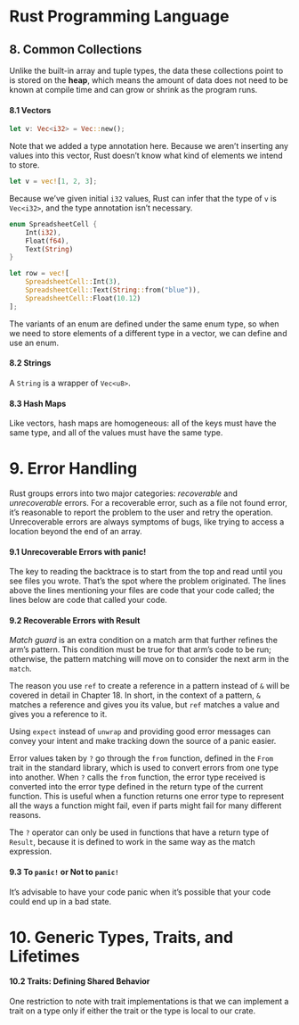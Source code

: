 # Rust Programming Language

## 8. Common Collections

Unlike the built-in array and tuple types, the data these collections point to is stored on the **heap**, which means the amount of data does not need to be known at compile time and can grow or shrink as the program runs.

#### 8.1 Vectors

```rust
let v: Vec<i32> = Vec::new();
```

Note that we added a type annotation here. Because we aren’t inserting any values into this vector, Rust doesn’t know what kind of elements we intend to store.

```rust
let v = vec![1, 2, 3];
```

Because we’ve given initial `i32` values, Rust can infer that the type of `v` is `Vec<i32>`, and the type annotation isn’t necessary.

```rust
enum SpreadsheetCell {
    Int(i32),
    Float(f64),
    Text(String)
}

let row = vec![
    SpreadsheetCell::Int(3),
    SpreadsheetCell::Text(String::from("blue")),
    SpreadsheetCell::Float(10.12)
];
```

The variants of an enum are defined under the same enum type, so when we need to store elements of a different type in a vector, we can define and use an enum.

#### 8.2 Strings

A `String` is a wrapper of `Vec<u8>`.

#### 8.3 Hash Maps

Like vectors, hash maps are homogeneous: all of the keys must have the same type, and all of the values must have the same type.

# 9. Error Handling

Rust groups errors into two major categories: *recoverable* and *unrecoverable* errors. For a recoverable error, such as a file not found error, it’s reasonable to report the problem to the user and retry the operation. Unrecoverable errors are always symptoms of bugs, like trying to access a location beyond the end of an array.

#### 9.1 Unrecoverable Errors with panic!

 The key to reading the backtrace is to start from the top and read until you see files you wrote. That’s the spot where the problem originated. The lines above the lines mentioning your files are code that your code called; the lines below are code that called your code.

 #### 9.2 Recoverable Errors with Result

 *Match guard* is an extra condition on a match arm that further refines the arm’s pattern. This condition must be true for that arm’s code to be run; otherwise, the pattern matching will move on to consider the next arm in the `match`.

 The reason you use `ref` to create a reference in a pattern instead of `&` will be covered in detail in Chapter 18. In short, in the context of a pattern, `&` matches a reference and gives you its value, but `ref` matches a value and gives you a reference to it.

 Using `expect` instead of `unwrap` and providing good error messages can convey your intent and make tracking down the source of a panic easier.

 Error values taken by `?` go through the `from` function, defined in the `From` trait in the standard library, which is used to convert errors from one type into another. When `?` calls the `from` function, the error type received is converted into the error type defined in the return type of the current function. This is useful when a function returns one error type to represent all the ways a function might fail, even if parts might fail for many different reasons.

 The `?` operator can only be used in functions that have a return type of `Result`, because it is defined to work in the same way as the match expression.

#### 9.3 To `panic!` or Not to `panic!`

 It’s advisable to have your code panic when it’s possible that your code could end up in a bad state. 

 # 10. Generic Types, Traits, and Lifetimes

 #### 10.2 Traits: Defining Shared Behavior

 One restriction to note with trait implementations is that we can implement a trait on a type only if either the trait or the type is local to our crate.